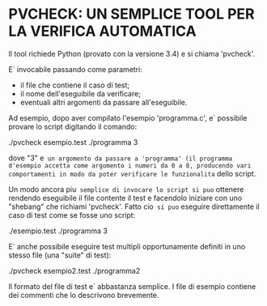 PVCHECK: UN SEMPLICE TOOL PER LA VERIFICA AUTOMATICA
====================================================

Il tool richiede Python (provato con la versione 3.4) e si chiama
'pvcheck'.

E` invocabile passando come parametri:
- il file che contiene il caso di test;
- il nome dell'eseguibile da verificare;
- eventuali altri argomenti da passare all'eseguibile.

Ad esempio, dopo aver compilato l'esempio 'programma.c', e` possibile
provare lo script digitando il comando:

  ./pvcheck esempio.test ./programma 3

dove "3" e` un argomento da passare a 'programma' (il programma
d'esempio accetta come argomento i numeri da 0 a 8, producendo vari
comportamenti in modo da poter verificare le funzionalita` dello
script.


Un modo ancora piu` semplice di invocare lo script si puo` ottenere
rendendo eseguibile il file contente il test e facendolo iniziare con
uno "shebang" che richiami 'pvcheck'.  Fatto cio` si puo`
eseguire direttamente il caso di test come se fosse uno script:

  ./esempio.test ./programma 3


E` anche possibile eseguire test multipli opportunamente definiti in
uno stesso file (una "suite" di test):

  ./pvcheck esempio2.test ./programma2
    

Il formato del file di test e` abbastanza semplice.  I file di
esempio contiene dei commenti che lo descrivono brevemente.
